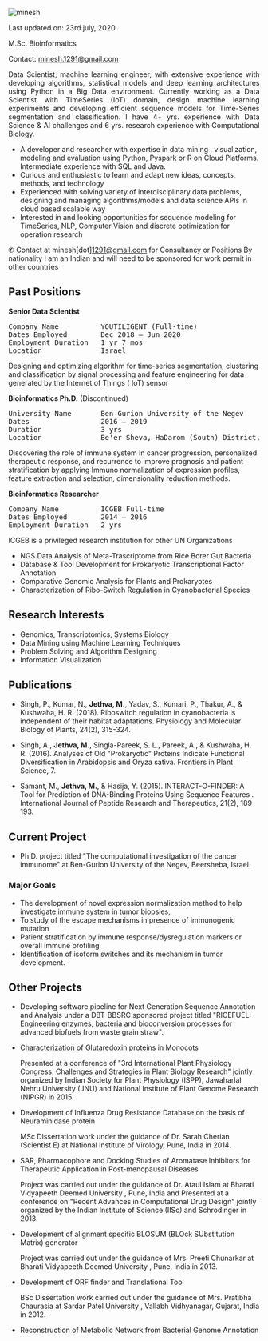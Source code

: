 <!-- # Jethva Minesh -->
![minesh](https://i1.rgstatic.net/ii/profile.image/427134570242050-1478848225155_Q128/Minesh_Jethva2.jpg)

Last updated on: 23rd july, 2020.

M.Sc. Bioinformatics

Contact: minesh.1291@gmail.com

<p style='text-align: justify;'>
Data Scientist, machine learning engineer, with extensive experience with developing algorithms, statistical models and deep learning architectures using Python in a Big Data environment. Currently working as a Data Scientist with TimeSeries (IoT) domain, design machine learning experiments and developing efficient sequence models for Time-Series segmentation and classification. I have 4+ yrs. experience with Data Science & AI challenges and 6 yrs. research experience with Computational Biology.
</p>

- A developer and researcher with expertise in data mining , visualization, modeling and evaluation using Python, Pyspark or R on Cloud Platforms. Intermediate experience with SQL and Java.
- Curious and enthusiastic to learn and adapt new ideas, concepts, methods, and technology
- Experienced with solving variety of interdisciplinary data problems, designing and managing algorithms/models and data science APIs in cloud based scalable way
- Interested in and looking opportunities for sequence modeling for TimeSeries, NLP, Computer Vision and discrete optimization for operation research

✆ Contact at minesh[dot]1291@gmail.com for Consultancy or Positions
By nationality I am an Indian and will need to be sponsored for work permit in other countries


## Past Positions

**Senior Data Scientist**
<pre>
Company Name          YOUTILIGENT (Full-time)
Dates Employed        Dec 2018 – Jun 2020
Employment Duration   1 yr 7 mos
Location              Israel
</pre>
Designing and optimizing algorithm for time-series segmentation, clustering and classification by signal processing and feature engineering for data generated by the Internet of Things ( IoT) sensor

**Bioinformatics Ph.D.** (Discontinued)
<pre>
University Name       Ben Gurion University of the Negev
Dates                 2016 – 2019
Duration              3 yrs
Location              Be'er Sheva, HaDarom (South) District, Israel
</pre>
Discovering the role of immune system in cancer progression, personalized therapeutic response, and recurrence to improve prognosis and patient stratification by applying Immuno normalization of expression profiles, feature extraction and selection, dimensionality reduction methods.

**Bioinformatics Researcher**
<pre>
Company Name          ICGEB Full-time
Dates Employed        2014 – 2016
Employment Duration   2 yrs
</pre>

ICGEB is a privileged research institution for other UN Organizations
- NGS Data Analysis of Meta-Trascriptome from Rice Borer Gut Bacteria
- Database & Tool Development for Prokaryotic Transcriptional Factor Annotation
- Comparative Genomic Analysis for Plants and Prokaryotes
- Characterization of Ribo-Switch Regulation in Cyanobacterial Species


 
## Research Interests 

* Genomics, Transcriptomics, Systems Biology
* Data Mining using Machine Learning Techniques
* Problem Solving and Algorithm Designing
* Information Visualization

## Publications

* Singh, P., Kumar, N., <b>Jethva, M.</b>, Yadav, S., Kumari, P., Thakur, A., & Kushwaha, H. R. (2018). Riboswitch regulation in cyanobacteria is independent of their habitat adaptations. Physiology and Molecular Biology of Plants, 24(2), 315-324.

* Singh, A., <b>Jethva, M.</b>, Singla-Pareek, S. L., Pareek, A., & Kushwaha, H. R. (2016). Analyses of Old "Prokaryotic" Proteins Indicate Functional Diversification in Arabidopsis and Oryza sativa. Frontiers in Plant Science, 7. 

* Samant, M., <b>Jethva, M.</b>, & Hasija, Y. (2015). INTERACT-O-FINDER: A Tool for Prediction of DNA-Binding Proteins Using Sequence Features . International Journal of Peptide Research and Therapeutics, 21(2), 189-193. 

## Current Project

* Ph.D. project titled "The computational investigation of the cancer immunome" at Ben-Gurion University of the Negev, Beersheba, Israel.	

### Major Goals

* The development of novel expression normalization method to help investigate immune system in tumor biopsies,
* To study of the escape mechanisms in presence of immunogenic mutation
* Patient stratification by immune response/dysregulation markers or overall immune profiling 
* Identification of isoform switches and its mechanism in tumor development.

## Other Projects

* Developing software pipeline for Next Generation Sequence Annotation and Analysis under a DBT-BBSRC sponsored project titled "RICEFUEL: Engineering enzymes, bacteria and bioconversion processes for advanced biofuels from waste grain straw". 

* Characterization of Glutaredoxin proteins in Monocots 

  Presented at a conference of "3rd International Plant Physiology Congress: Challenges and Strategies in Plant Biology Research" jointly organized by Indian Society for Plant Physiology (ISPP), Jawaharlal Nehru University (JNU) and National Institute of Plant Genome Research (NIPGR) in 2015.	

* Development of Influenza Drug Resistance Database on the basis of Neuraminidase protein
 
  MSc Dissertation work under the guidance of Dr. Sarah Cherian (Scientist E) at National Institute of Virology, Pune, India in 2014.	


* SAR, Pharmacophore and Docking Studies of Aromatase Inhibitors for Therapeutic Application in Post-menopausal Diseases  
  
  Project was carried out under the guidance of Dr. Ataul Islam at Bharati Vidyapeeth Deemed University , Pune, India and Presented at a conference on "Recent Advances in Computational Drug Design" jointly organized by the Indian Institute of Science (IISc) and Schrodinger in 2013.	


* Development of alignment specific BLOSUM (BLOck SUbstitution Matrix) generator  

  Project was carried out under the guidance of Mrs. Preeti Chunarkar at Bharati Vidyapeeth Deemed University , Pune, India in 2013.	


* Development of ORF finder and Translational Tool 
  
  BSc Dissertation work carried out under the guidance of Mrs. Pratibha Chaurasia at Sardar Patel University , Vallabh Vidhyanagar, Gujarat, India in 2012.	

* Reconstruction of Metabolic Network from Bacterial Genome Annotation


